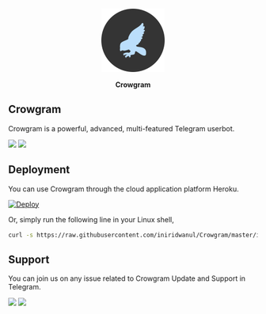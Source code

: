 <p align="center">
<a href="https://github.com/iniridwanul/Crowgram"><img src="assets/crowgram_circle.png" height="128" width="128" alt="Crowgram"></a>
</p>

<p align="center">
<b>Crowgram</b>
</p>


<h2>Crowgram</h2>
<p title="Crowgram">Crowgram is a powerful, advanced, multi-featured Telegram userbot.</p>

![](assets/maintained.svg)
![](assets/license.svg)

<h2>Deployment</h2>
<p title="Deployment">You can use Crowgram through the cloud application platform Heroku.</p>

[![Deploy](https://www.herokucdn.com/deploy/button.svg)](https://heroku.com/deploy?template=https://github.com/iniridwanul/Crowgram)

Or, simply run the following line in your Linux shell,
```sh
curl -s https://raw.githubusercontent.com/iniridwanul/Crowgram/master/install.sh > install.sh && bash install.sh && rm install.sh
```

<h2>Support</h2>
<p title="Support">You can join us on any issue related to Crowgram Update and Support in Telegram.</p>
<a href="https://t.me/crowgram" target="_blank"><img src="assets/telegramchannelsupport.svg"/></a>
<a href="https://t.me/crowgramchat" target="_blank"><img src="assets/telegramgroupsupport.svg"/></a>
